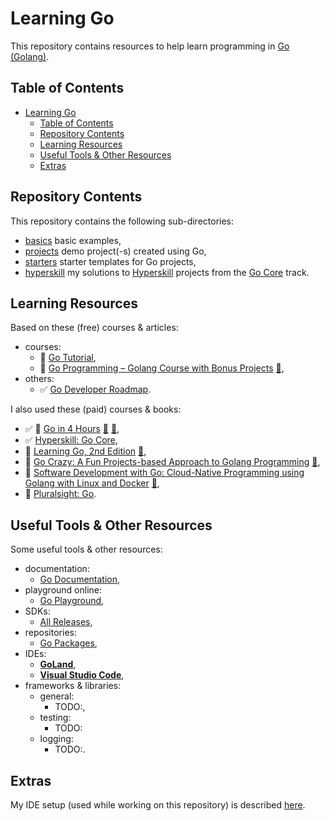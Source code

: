 # Learning Go

This repository contains resources to help learn programming in [Go (Golang)](https://go.dev/).

## Table of Contents

- [Learning Go](#learning-go)
  - [Table of Contents](#table-of-contents)
  - [Repository Contents](#repository-contents)
  - [Learning Resources](#learning-resources)
  - [Useful Tools \& Other Resources](#useful-tools--other-resources)
  - [Extras](#extras)

## Repository Contents

This repository contains the following sub-directories:

- [basics](basics/) basic examples,
- [projects](projects/) demo project(-s) created using Go,
- [starters](starters/) starter templates for Go projects,
- [hyperskill](hyperskill/) my solutions to [Hyperskill](https://hyperskill.org) projects from the [Go Core](https://hyperskill.org/tracks/25) track.

## Learning Resources

Based on these (free) courses & articles:

- courses:
  - 📖 [Go Tutorial](https://www.w3schools.com/go/index.php),
  - 🎥 [Go Programming – Golang Course with Bonus Projects](https://youtu.be/un6ZyFkqFKo?si=oSqnFoNOjPHmPjgy) [:file_folder:](https://github.com/bootdotdev/fcc-learn-golang-assets),
- others:
  - ✅ [Go Developer Roadmap](https://roadmap.sh/golang).

I also used these (paid) courses & books:

- ✅ 🎥 [Go in 4 Hours](https://learning.oreilly.com/live-events/go-in-4-hours/0636920069801/) [:file_folder:](https://on24static.akamaized.net/event/43/79/97/5/rt/1/documents/resourceList1701200697834/pearsonlevandeckapril20221690290308931.pdf) [:file_folder:](https://github.com/AdminTurnedDevOps/PearsonCourses/tree/main/Go-Course),
- ✅ [Hyperskill: Go Core](https://hyperskill.org/tracks/25),
- 📖 [Learning Go, 2nd Edition](https://learning.oreilly.com/library/view/learning-go-2nd/9781098139285/) [:file_folder:](https://github.com/learning-go-book-2e),
- 📖 [Go Crazy: A Fun Projects-based Approach to Golang Programming](https://learning.oreilly.com/library/view/go-crazy-a/9781484296660/) [:file_folder:](https://github.com/Apress/Go-Crazy),
- 📖 [Software Development with Go: Cloud-Native Programming using Golang with Linux and Docker](https://learning.oreilly.com/library/view/software-development-with/9781484287316/) [:file_folder:](https://github.com/Apress/Software-Development-Go),
- 🎥 [Pluralsight: Go](https://app.pluralsight.com/paths/skill/go).

## Useful Tools & Other Resources

Some useful tools & other resources:

- documentation:
  - [Go Documentation](https://go.dev/doc/),
- playground online:
  - [Go Playground](https://go.dev/play/),
- SDKs:
  - [All Releases](https://go.dev/dl/),
- repositories:
  - [Go Packages](https://pkg.go.dev/),
- IDEs:
  - **[GoLand](https://www.jetbrains.com/go/)**,
  - **[Visual Studio Code](https://code.visualstudio.com/)**,
- frameworks & libraries:
  - general:
    - TODO:,
  - testing:
    - TODO:
  - logging:
    - TODO:.

## Extras

My IDE setup (used while working on this repository) is described [here](./docs/ide_setup.md).
